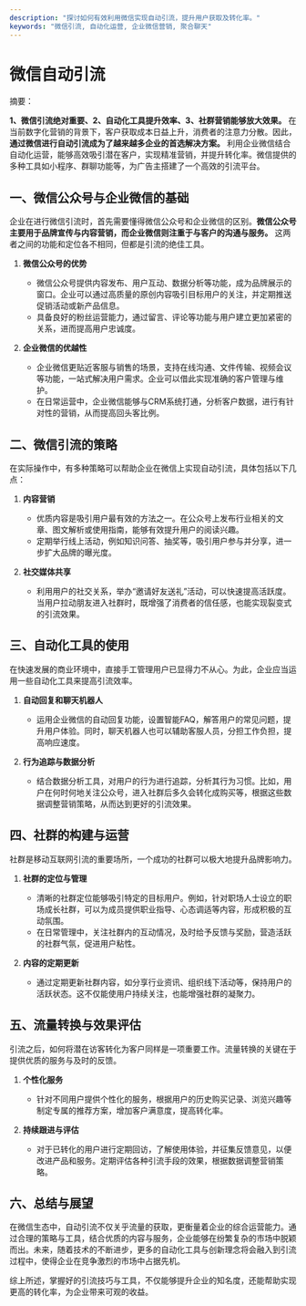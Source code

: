 ```yaml
---
description: "探讨如何有效利用微信实现自动引流，提升用户获取及转化率。"
keywords: "微信引流, 自动化运营, 企业微信营销, 聚合聊天"
---
```

# 微信自动引流

摘要： 

**1、微信引流绝对重要、2、自动化工具提升效率、3、社群营销能够放大效果。** 在当前数字化营销的背景下，客户获取成本日益上升，消费者的注意力分散。因此，**通过微信进行自动引流成为了越来越多企业的首选解决方案。** 利用企业微信结合自动化运营，能够高效吸引潜在客户，实现精准营销，并提升转化率。微信提供的多种工具如小程序、群聊功能等，为广告主搭建了一个高效的引流平台。

## 一、微信公众号与企业微信的基础

企业在进行微信引流时，首先需要懂得微信公众号和企业微信的区别。**微信公众号主要用于品牌宣传与内容营销，而企业微信则注重于与客户的沟通与服务。** 这两者之间的功能和定位各不相同，但都是引流的绝佳工具。

1. **微信公众号的优势** 
   - 微信公众号提供内容发布、用户互动、数据分析等功能，成为品牌展示的窗口。企业可以通过高质量的原创内容吸引目标用户的关注，并定期推送促销活动或新产品信息。
   - 具备良好的粉丝运营能力，通过留言、评论等功能与用户建立更加紧密的关系，进而提高用户忠诚度。

2. **企业微信的优越性** 
   - 企业微信更贴近客服与销售的场景，支持在线沟通、文件传输、视频会议等功能，一站式解决用户需求。企业可以借此实现准确的客户管理与维护。
   - 在日常运营中，企业微信能够与CRM系统打通，分析客户数据，进行有针对性的营销，从而提高回头客比例。

## 二、微信引流的策略

在实际操作中，有多种策略可以帮助企业在微信上实现自动引流，具体包括以下几点：

1. **内容营销**
   - 优质内容是吸引用户最有效的方法之一。在公众号上发布行业相关的文章、图文解析或使用指南，能够有效提升用户的阅读兴趣。
   - 定期举行线上活动，例如知识问答、抽奖等，吸引用户参与并分享，进一步扩大品牌的曝光度。

2. **社交媒体共享**
   - 利用用户的社交关系，举办“邀请好友送礼”活动，可以快速提高活跃度。当用户拉动朋友进入社群时，既增强了消费者的信任感，也能实现裂变式的引流效果。

## 三、自动化工具的使用

在快速发展的商业环境中，直接手工管理用户已显得力不从心。为此，企业应当运用一些自动化工具来提高引流效率。

1. **自动回复和聊天机器人**
   - 运用企业微信的自动回复功能，设置智能FAQ，解答用户的常见问题，提升用户体验。同时，聊天机器人也可以辅助客服人员，分担工作负担，提高响应速度。
   
2. **行为追踪与数据分析**
   - 结合数据分析工具，对用户的行为进行追踪，分析其行为习惯。比如，用户在何时何地关注公众号，进入社群后多久会转化成购买等，根据这些数据调整营销策略，从而达到更好的引流效果。

## 四、社群的构建与运营

社群是移动互联网引流的重要场所，一个成功的社群可以极大地提升品牌影响力。

1. **社群的定位与管理**
   - 清晰的社群定位能够吸引特定的目标用户。例如，针对职场人士设立的职场成长社群，可以为成员提供职业指导、心态调适等内容，形成积极的互动氛围。
   - 在日常管理中，关注社群内的互动情况，及时给予反馈与奖励，营造活跃的社群气氛，促进用户粘性。

2. **内容的定期更新**
   - 通过定期更新社群内容，如分享行业资讯、组织线下活动等，保持用户的活跃状态。这不仅能使用户持续关注，也能增强社群的凝聚力。

## 五、流量转换与效果评估

引流之后，如何将潜在访客转化为客户同样是一项重要工作。流量转换的关键在于提供优质的服务与及时的反馈。

1. **个性化服务**
   - 针对不同用户提供个性化的服务，根据用户的历史购买记录、浏览兴趣等制定专属的推荐方案，增加客户满意度，提高转化率。
   
2. **持续跟进与评估**
   - 对于已转化的用户进行定期回访，了解使用体验，并征集反馈意见，以便改进产品和服务。定期评估各种引流手段的效果，根据数据调整营销策略。

## 六、总结与展望

在微信生态中，自动引流不仅关乎流量的获取，更衡量着企业的综合运营能力。通过合理的策略与工具，结合优质的内容与服务，企业能够在纷繁复杂的市场中脱颖而出。未来，随着技术的不断进步，更多的自动化工具与创新理念将会融入到引流过程中，使得企业在竞争激烈的市场中占据先机。

综上所述，掌握好的引流技巧与工具，不仅能够提升企业的知名度，还能帮助实现更高的转化率，为企业带来可观的收益。

